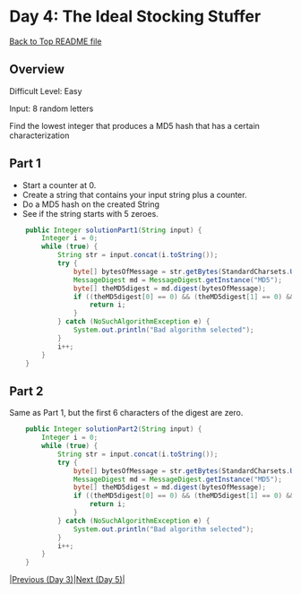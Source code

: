 # Day 4: The Ideal Stocking Stuffer

[Back to Top README file](../../../../README.md)
## Overview
Difficult Level: Easy

Input: 8 random letters

Find the lowest integer that produces a MD5 hash that has a certain characterization

## Part 1
* Start a counter at 0.
* Create a string that contains your input string plus a counter.
* Do a MD5 hash on the created String
* See if the string starts with 5 zeroes.

```java
    public Integer solutionPart1(String input) {
        Integer i = 0;
        while (true) {
            String str = input.concat(i.toString());
            try {
                byte[] bytesOfMessage = str.getBytes(StandardCharsets.UTF_8);
                MessageDigest md = MessageDigest.getInstance("MD5");
                byte[] theMD5digest = md.digest(bytesOfMessage);
                if ((theMD5digest[0] == 0) && (theMD5digest[1] == 0) && (theMD5digest[2] >= 0) && (theMD5digest[2] < 16)) {
                    return i;
                }
            } catch (NoSuchAlgorithmException e) {
                System.out.println("Bad algorithm selected");
            }
            i++;
        }
    }
```

## Part 2
Same as Part 1, but the first 6 characters of the digest are zero.

```java
    public Integer solutionPart2(String input) {
        Integer i = 0;
        while (true) {
            String str = input.concat(i.toString());
            try {
                byte[] bytesOfMessage = str.getBytes(StandardCharsets.UTF_8);
                MessageDigest md = MessageDigest.getInstance("MD5");
                byte[] theMD5digest = md.digest(bytesOfMessage);
                if ((theMD5digest[0] == 0) && (theMD5digest[1] == 0) && (theMD5digest[2] == 0)) {
                    return i;
                }
            } catch (NoSuchAlgorithmException e) {
                System.out.println("Bad algorithm selected");
            }
            i++;
        }
    }
```

|[Previous (Day 3)](../day03/README.md)|[Next (Day 5)](../day05/README.md)|